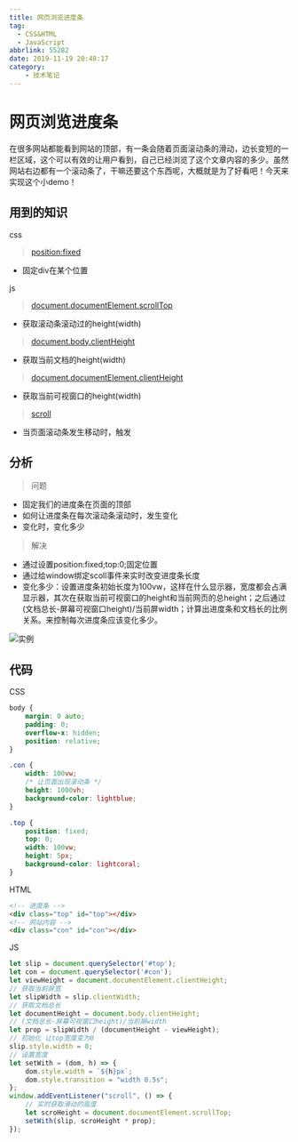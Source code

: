 ```yaml
---
title: 网页浏览进度条
tag:
  - CSS&HTML
  - JavaScript
abbrlink: 55282
date: 2019-11-19 20:48:17
category:
    - 技术笔记
---
```


# 网页浏览进度条
在很多网站都能看到网站的顶部，有一条会随着页面滚动条的滑动，边长变短的一栏区域，这个可以有效的让用户看到，自己已经浏览了这个文章内容的多少。虽然网站右边都有一个滚动条了，干嘛还要这个东西呢，大概就是为了好看吧！今天来实现这个小demo！
<!-- more -->

## 用到的知识
css
>[position:fixed](https://www.runoob.com/cssref/pr-class-position.html)
- 固定div在某个位置

js
>[document.documentElement.scrollTop](https://developer.mozilla.org/zh-CN/docs/Web/API/Element/scrollTop)
- 获取滚动条滚动过的height(width)

>[document.body.clientHeight](https://www.runoob.com/js/js-window.html)
- 获取当前文档的height(width)

>[document.documentElement.clientHeight](https://www.runoob.com/js/js-window.html)
- 获取当前可视窗口的height(width)

>[scroll](https://www.runoob.com/jsref/event-onscroll.html)
- 当页面滚动条发生移动时，触发

## 分析
>问题
- 固定我们的进度条在页面的顶部
- 如何让进度条在每次滚动条滚动时，发生变化
- 变化时，变化多少

>解决
- 通过设置position:fixed;top:0;固定位置
- 通过给window绑定scoll事件来实时改变进度条长度
- 变化多少：设置进度条初始长度为100vw，这样在什么显示器，宽度都会占满显示器，其次在获取当前可视窗口的height和当前网页的总height；之后通过 (文档总长-屏幕可视窗口height)/当前屏width；计算出进度条和文档长的比例关系。来控制每次进度条应该变化多少。

![实例](/img/19-11-19.jpg)

## 代码
CSS
```css
body {
    margin: 0 auto;
    padding: 0;
    overflow-x: hidden;
    position: relative;
}

.con {
    width: 100vw;
    /* 让页面出现滚动条 */
    height: 1000vh;
    background-color: lightblue;
}

.top {
    position: fixed;
    top: 0;
    width: 100vw;
    height: 5px;
    background-color: lightcoral;
}

```
HTML
```html
<!-- 进度条 -->
<div class="top" id="top"></div>
<!-- 网站内容 -->
<div class="con" id="con"></div>
```
JS
```js
let slip = document.querySelector('#top');
let con = document.querySelector('#con');
let viewHeight = document.documentElement.clientHeight;
// 获取当前屏宽
let slipWidth = slip.clientWidth;
// 获取文档总长
let documentHeight = document.body.clientHeight;
// (文档总长-屏幕可视窗口height)/当前屏width
let prop = slipWidth / (documentHeight - viewHeight);
// 初始化 让top宽度变为0
slip.style.width = 0;
// 设置宽度
let setWith = (dom, h) => {
    dom.style.width = `${h}px`;
    dom.style.transition = "width 0.5s";
};
window.addEventListener("scroll", () => {
    // 实时获取滑动的高度
    let scroHeight = document.documentElement.scrollTop;
    setWith(slip, scroHeight * prop);
});
```

